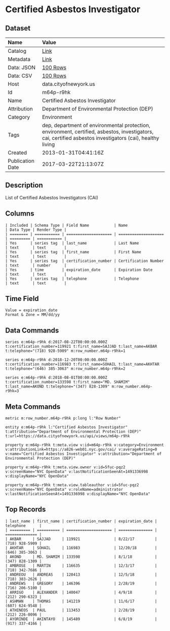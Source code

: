 # Certified Asbestos Investigator

## Dataset

| Name | Value |
| :--- | :---- |
| Catalog | [Link](https://catalog.data.gov/dataset/certified-asbestos-investigator-b153e) |
| Metadata | [Link](https://data.cityofnewyork.us/api/views/m64p-r9hk) |
| Data: JSON | [100 Rows](https://data.cityofnewyork.us/api/views/m64p-r9hk/rows.json?max_rows=100) |
| Data: CSV | [100 Rows](https://data.cityofnewyork.us/api/views/m64p-r9hk/rows.csv?max_rows=100) |
| Host | data.cityofnewyork.us |
| Id | m64p-r9hk |
| Name | Certified Asbestos Investigator |
| Attribution | Department of Environmental Protection (DEP) |
| Category | Environment |
| Tags | dep, department of environmental protection, environment, certified, asbestos, investigators, cai, certified asbestos investigators (cai), healthy living |
| Created | 2013-01-31T04:41:16Z |
| Publication Date | 2017-03-22T21:13:07Z |

## Description

List of Certified Asbestos Investigators (CAI)

## Columns

```ls
| Included | Schema Type | Field Name           | Name                 | Data Type | Render Type |
| ======== | =========== | ==================== | ==================== | ========= | =========== |
| Yes      | series tag  | last_name            | Last Name            | text      | text        |
| Yes      | series tag  | first_name           | First Name           | text      | text        |
| Yes      | series tag  | certification_number | Certification Number | text      | number      |
| Yes      | time        | expiration_date      | Expiration Date      | text      | text        |
| Yes      | series tag  | telephone            | Telephone            | text      | text        |
```

## Time Field

```ls
Value = expiration_date
Format & Zone = MM/dd/yy
```

## Data Commands

```ls
series e:m64p-r9hk d:2017-08-22T00:00:00.000Z t:certification_number=119921 t:first_name=SAJJAD t:last_name=AKBAR t:telephone="(718) 928-5909" m:row_number.m64p-r9hk=1

series e:m64p-r9hk d:2018-12-20T00:00:00.000Z t:certification_number=116983 t:first_name=SOHAIL t:last_name=AKHTAR t:telephone="(646) 385-3063" m:row_number.m64p-r9hk=2

series e:m64p-r9hk d:2018-08-01T00:00:00.000Z t:certification_number=133598 t:first_name="MD. SHAMIM" t:last_name=AKOND t:telephone="(347) 828-1309" m:row_number.m64p-r9hk=3
```

## Meta Commands

```ls
metric m:row_number.m64p-r9hk p:long l:"Row Number"

entity e:m64p-r9hk l:"Certified Asbestos Investigator" t:attribution="Department of Environmental Protection (DEP)" t:url=https://data.cityofnewyork.us/api/views/m64p-r9hk

property e:m64p-r9hk t:meta.view v:id=m64p-r9hk v:category=Environment v:attributionLink=https://a826-web01.nyc.gov/cai/ v:averageRating=0 v:name="Certified Asbestos Investigator" v:attribution="Department of Environmental Protection (DEP)"

property e:m64p-r9hk t:meta.view.owner v:id=5fuc-pqz2 v:screenName="NYC OpenData" v:lastNotificationSeenAt=1491336998 v:displayName="NYC OpenData"

property e:m64p-r9hk t:meta.view.tableauthor v:id=5fuc-pqz2 v:screenName="NYC OpenData" v:roleName=administrator v:lastNotificationSeenAt=1491336998 v:displayName="NYC OpenData"
```

## Top Records

```ls
| last_name | first_name | certification_number | expiration_date | telephone      | 
| ========= | ========== | ==================== | =============== | ============== | 
| AKBAR     | SAJJAD     | 119921               | 8/22/17         | (718) 928-5909 | 
| AKHTAR    | SOHAIL     | 116983               | 12/20/18        | (646) 385-3063 | 
| AKOND     | MD. SHAMIM | 133598               | 8/1/18          | (347) 828-1309 | 
| AMBROSE   | MARTIN     | 116635               | 12/3/17         | (718) 342-7686 | 
| ANDREOU   | ANDREAS    | 120413               | 12/5/18         | (718) 383-2626 | 
| ANDREWS   | GREGORY    | 146396               | 2/28/19         | (716) 206-5100 | 
| ARRIGO    | ALEXANDER  | 140047               | 4/9/18          | (212) 290-6323 | 
| ASHMAN    | THOMAS     | 141219               | 11/6/17         | (607) 624-9548 | 
| ATHINEOS  | PAUL       | 113453               | 2/28/19         | (212) 226-0096 | 
| AYORINDE  | AKINTAYO   | 145489               | 6/8/19          | (917) 337-4166 | 
```